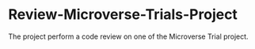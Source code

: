# Review-Microverse-Trials-Project
The project perform a code review on one of the Microverse Trial project.
